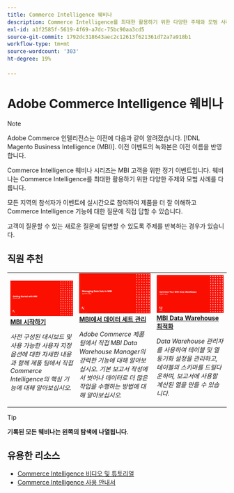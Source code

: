 ```yaml
---
title: Commerce Intelligence 웨비나
description: Commerce Intelligence를 최대한 활용하기 위한 다양한 주제와 모범 사례를 다루는 Commerce Intelligence의 기록된 웨비나를 살펴봅니다.
exl-id: a1f2585f-5619-4f69-a7dc-75bc90aa3cd5
source-git-commit: 1792dc318643aec2c12613f621361d72a7a918b1
workflow-type: tm+mt
source-wordcount: '303'
ht-degree: 19%

---
```


# Adobe Commerce Intelligence 웨비나

>[!NOTE]
>
>Adobe Commerce 인텔리전스는 이전에 다음과 같이 알려졌습니다. [!DNL Magento Business Intelligence (MBI)]. 이전 이벤트의 녹화본은 이전 이름을 반영합니다.

Commerce Intelligence 웨비나 시리즈는 MBI 고객을 위한 정기 이벤트입니다. 웨비나는 Commerce Intelligence를 최대한 활용하기 위한 다양한 주제와 모범 사례를 다룹니다.

모든 지역의 참석자가 이벤트에 실시간으로 참여하여 제품을 더 잘 이해하고 Commerce Intelligence 기능에 대한 질문에 직접 답할 수 있습니다.

고객이 질문할 수 있는 새로운 질문에 답변할 수 있도록 주제를 반복하는 경우가 있습니다.

## 직원 추천

<table>
<tr>
  <td>
    <a href="https://experienceleague.adobe.com/docs/events/mbi-webinars-recordings/2021/getting-started.html">
      <img alt="MBI 시작하기" src="./assets/getting-started-mbi.png" />
    </a>
     <div>
      <a href="https://experienceleague.adobe.com/docs/events/mbi-webinars-recordings/2021/getting-started.html">
        <strong>MBI 시작하기</strong>
      </a>
    </div>
    <p>
    <em>사전 구성된 대시보드 및 사용 가능한 사용자 지정 옵션에 대한 자세한 내용과 함께 제품 팀에서 직접 Commerce Intelligence의 핵심 기능에 대해 알아보십시오.</em>
    <p>
  </td>
  <td>
    <a href="https://experienceleague.adobe.com/docs/events/mbi-webinars-recordings/2023/manage-data-sets.html">
      <img alt="MBI에서 데이터 세트 관리" src="./assets/managing-data-sets-mbi.png" />
    </a>
     <div>
      <a href="https://experienceleague.adobe.com/docs/events/mbi-webinars-recordings/2023/manage-data-sets.html">
        <strong>MBI에서 데이터 세트 관리</strong>
      </a>
    </div>
    <p>
    <em>Adobe Commerce 제품 팀에서 직접 MBI Data Warehouse Manager의 강력한 기능에 대해 알아보십시오. 기본 보고서 작성에서 벗어나 데이터로 더 많은 작업을 수행하는 방법에 대해 알아보십시오.</em>
    <p>
  </td>
   <td>
    <a href="https://experienceleague.adobe.com/docs/events/mbi-webinars-recordings/2021/optimize-data-warehouse.html">
      <img alt="MBI Data Warehouse 최적화" src="./assets/optimize-data-warehouse.png" />
    </a>
     <div>
      <a href="https://experienceleague.adobe.com/docs/events/mbi-webinars-recordings/2021/optimize-data-warehouse.html">
        <strong>MBI Data Warehouse 최적화</strong>
      </a>
    </div>
    <p>
    <em>Data Warehouse 관리자를 사용하여 테이블 및 열 동기화 설정을 관리하고, 테이블의 스키마를 드릴다운하며, 보고서에 사용할 계산된 열을 만들 수 있습니다.</em>
    <p>
  </td>
</tr>
</table>

>[!TIP]
>
>**기록된 모든 웨비나는 왼쪽의 탐색에 나열됩니다**.

## 유용한 리소스

- [Commerce Intelligence 비디오 및 튜토리얼](https://experienceleague.adobe.com/docs/commerce-learn/tutorials/mbi/filter-sets.html)
- [Commerce Intelligence 사용 안내서](https://experienceleague.adobe.com/docs/commerce-business-intelligence/mbi/guide-overview.html)
